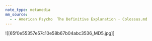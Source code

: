 ```yaml
---
note_type: metamedia
mm_source:
  - - American Psycho  The Definitive Explanation - Colossus.md
---
```


![[65f0e55357e57c10e58b67b04abc3536_MD5.jpg]]



